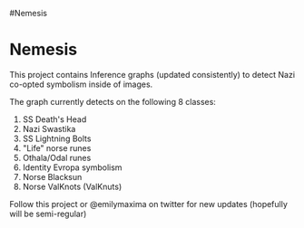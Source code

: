 #Nemesis
# Nemesis
This project contains Inference graphs (updated consistently) to detect Nazi
co-opted symbolism inside of images.

The graph currently detects on the following 8 classes:
1) SS Death's Head
2) Nazi Swastika
3) SS Lightning Bolts
4) "Life" norse runes
5) Othala/Odal runes
6) Identity Evropa symbolism
7) Norse Blacksun
8) Norse ValKnots (ValKnuts)

Follow this project or @emilymaxima on twitter for new updates (hopefully will be semi-regular)
